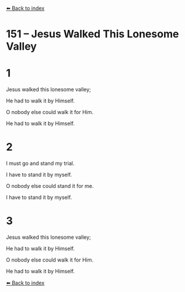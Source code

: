 [⬅️ Back to index](../README.md)

# 151 – Jesus Walked This Lonesome Valley





# 1

Jesus walked this lonesome valley;

He had to walk it by Himself.

O nobody else could walk it for Him.

He had to walk it by Himself.



# 2

I must go and stand my trial.

I have to stand it by myself.

O nobody else could stand it for me.

I have to stand it by myself.



# 3

Jesus walked this lonesome valley;

He had to walk it by Himself.

O nobody else could walk it for Him.

He had to walk it by Himself.

[⬅️ Back to index](../README.md)
